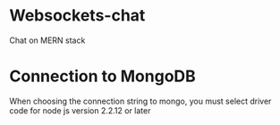# Websockets-chat
Chat on MERN stack
# Connection to MongoDB
When choosing the connection string to mongo, you must select driver code for node js version 2.2.12 or later

